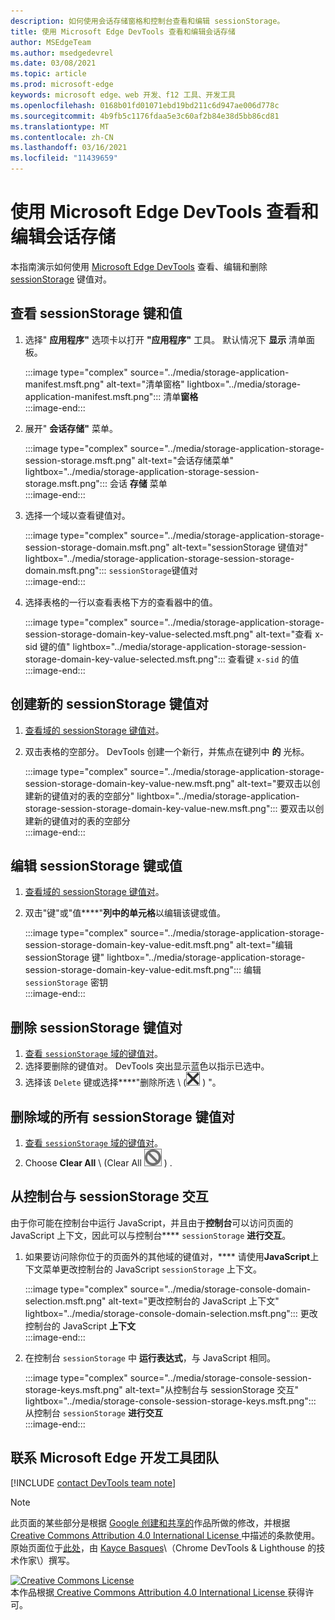 ```yaml
---
description: 如何使用会话存储窗格和控制台查看和编辑 sessionStorage。
title: 使用 Microsoft Edge DevTools 查看和编辑会话存储
author: MSEdgeTeam
ms.author: msedgedevrel
ms.date: 03/08/2021
ms.topic: article
ms.prod: microsoft-edge
keywords: microsoft edge、web 开发、f12 工具、开发工具
ms.openlocfilehash: 0168b01fd01071ebd19bd211c6d947ae006d778c
ms.sourcegitcommit: 4b9fb5c1176fdaa5e3c60af2b84e38d5bb86cd81
ms.translationtype: MT
ms.contentlocale: zh-CN
ms.lasthandoff: 03/16/2021
ms.locfileid: "11439659"
---
```

<!-- Copyright Kayce Basques 

   Licensed under the Apache License, Version 2.0 (the "License");
   you may not use this file except in compliance with the License.
   You may obtain a copy of the License at

       https://www.apache.org/licenses/LICENSE-2.0

   Unless required by applicable law or agreed to in writing, software
   distributed under the License is distributed on an "AS IS" BASIS,
   WITHOUT WARRANTIES OR CONDITIONS OF ANY KIND, either express or implied.
   See the License for the specific language governing permissions and
   limitations under the License.  -->

# <a name="view-and-edit-session-storage-with-microsoft-edge-devtools"></a>使用 Microsoft Edge DevTools 查看和编辑会话存储  

本指南演示如何使用 [Microsoft Edge DevTools][MicrosoftEdgeDevTools] 查看、编辑和删除 [sessionStorage][MDNSessionStorage] 键值对。  

## <a name="view-sessionstorage-keys-and-values"></a>查看 sessionStorage 键和值  

1.  选择" **应用程序"** 选项卡以打开 **"应用程序"** 工具。  默认情况下 **显示** 清单面板。  
    
    :::image type="complex" source="../media/storage-application-manifest.msft.png" alt-text="清单窗格" lightbox="../media/storage-application-manifest.msft.png":::
       清单**窗格**  
    :::image-end:::  
    
1.  展开" **会话存储"** 菜单。  
    
    :::image type="complex" source="../media/storage-application-storage-session-storage.msft.png" alt-text="会话存储菜单" lightbox="../media/storage-application-storage-session-storage.msft.png":::
       会话 **存储** 菜单  
    :::image-end:::  
    
1.  选择一个域以查看键值对。  
    
    :::image type="complex" source="../media/storage-application-storage-session-storage-domain.msft.png" alt-text="sessionStorage 键值对" lightbox="../media/storage-application-storage-session-storage-domain.msft.png":::
       `sessionStorage`键值对  
    :::image-end:::  
    
1.  选择表格的一行以查看表格下方的查看器中的值。  
    
    :::image type="complex" source="../media/storage-application-storage-session-storage-domain-key-value-selected.msft.png" alt-text="查看 x-sid 键的值" lightbox="../media/storage-application-storage-session-storage-domain-key-value-selected.msft.png":::
       查看键 `x-sid` 的值  
    :::image-end:::  
    
## <a name="create-a-new-sessionstorage-key-value-pair"></a>创建新的 sessionStorage 键值对  

1.  [查看域的 sessionStorage 键值对](#view-sessionstorage-keys-and-values)。  
1.  双击表格的空部分。  DevTools 创建一个新行，并焦点在键列中 **的** 光标。  
    
    :::image type="complex" source="../media/storage-application-storage-session-storage-domain-key-value-new.msft.png" alt-text="要双击以创建新的键值对的表的空部分" lightbox="../media/storage-application-storage-session-storage-domain-key-value-new.msft.png":::
       要双击以创建新的键值对的表的空部分  
    :::image-end:::  
    
## <a name="edit-sessionstorage-keys-or-values"></a>编辑 sessionStorage 键或值  

1.  [查看域的 sessionStorage 键值对](#view-sessionstorage-keys-and-values)。  
1.  双击"键"或"值****"**列中的单元格**以编辑该键或值。  
    
    :::image type="complex" source="../media/storage-application-storage-session-storage-domain-key-value-edit.msft.png" alt-text="编辑 sessionStorage 键" lightbox="../media/storage-application-storage-session-storage-domain-key-value-edit.msft.png":::
       编辑 `sessionStorage` 密钥  
    :::image-end:::  
    
## <a name="delete-sessionstorage-key-value-pairs"></a>删除 sessionStorage 键值对  

1.  [查看 `sessionStorage` 域的键值对](#view-sessionstorage-keys-and-values)。  
1.  选择要删除的键值对。  DevTools 突出显示蓝色以指示已选中。  
1.  选择该 `Delete` 键或选择****"删除所选 \ (![ 删除所选 ](../media/delete-icon.msft.png) \) "。  
    
## <a name="delete-all-sessionstorage-key-value-pairs-for-a-domain"></a>删除域的所有 sessionStorage 键值对  

1.  [查看 `sessionStorage` 域的键值对](#view-sessionstorage-keys-and-values)。  
1.  Choose **Clear All** \ (Clear All ![ ](../media/clear-icon.msft.png) \) .  
    
## <a name="interact-with-sessionstorage-from-the-console"></a>从控制台与 sessionStorage 交互  

由于你可能在控制台中运行 JavaScript，并且由于**控制台**可以访问页面的 JavaScript 上下文，因此可以与控制台**** `sessionStorage` **进行交互**。  

1.  如果要访问除你位于的页面外的其他域的键值对，**** 请使用**JavaScript**上下文菜单更改控制台的 JavaScript `sessionStorage` 上下文。  
    
    :::image type="complex" source="../media/storage-console-domain-selection.msft.png" alt-text="更改控制台的 JavaScript 上下文" lightbox="../media/storage-console-domain-selection.msft.png":::
       更改控制台的 JavaScript **上下文**  
    :::image-end:::  
    
1.  在控制台 `sessionStorage` 中 **运行表达式**，与 JavaScript 相同。  
    
    :::image type="complex" source="../media/storage-console-session-storage-keys.msft.png" alt-text="从控制台与 sessionStorage 交互" lightbox="../media/storage-console-session-storage-keys.msft.png":::
       从控制台 `sessionStorage` **进行交互**  
    :::image-end:::  
    
## <a name="getting-in-touch-with-the-microsoft-edge-devtools-team"></a>联系 Microsoft Edge 开发工具团队  

[!INCLUDE [contact DevTools team note](../includes/contact-devtools-team-note.md)]  

<!-- links -->  

[MicrosoftEdgeDevTools]: ../../devtools-guide-chromium/index.md "Microsoft Edge (Chromium) 开发人员工具|Microsoft Docs"  

[MDNSessionStorage]: https://developer.mozilla.org/docs/Web/API/Window/sessionStorage "Window.sessionStorage |MDN"  

> [!NOTE]
> 此页面的某些部分是根据 [Google 创建和共享的][GoogleSitePolicies]作品所做的修改，并根据[ Creative Commons Attribution 4.0 International License ][CCA4IL]中描述的条款使用。  
> 原始页面位于[此处](https://developers.google.com/web/tools/chrome-devtools/storage/sessionstorage)，由 [Kayce Basques][KayceBasques]\（Chrome DevTools \& Lighthouse 的技术作家\）撰写。  

[![Creative Commons License][CCby4Image]][CCA4IL]  
本作品根据[ Creative Commons Attribution 4.0 International License ][CCA4IL]获得许可。  

[CCA4IL]: https://creativecommons.org/licenses/by/4.0  
[CCby4Image]: https://i.creativecommons.org/l/by/4.0/88x31.png  
[GoogleSitePolicies]: https://developers.google.com/terms/site-policies  
[KayceBasques]: https://developers.google.com/web/resources/contributors/kaycebasques  
